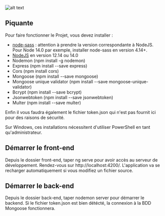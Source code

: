 ![alt text](https://i.imgur.com/2EHGBkY.png)

## Piquante

Pour faire fonctionner le Projet, vous devez installer :

- [node-sass](https://www.npmjs.com/package/node-sass) : attention à prendre la version correspondante à NodeJS. Pour Node 14.0 par exemple, installer node-sass en version 4.14+.
- [NodeJS](https://nodejs.org/en/download/) en version 12.14 ou 14.0 
- Nodemon (npm install -g nodemon)
- Express (npm install --save express)
- Cors (npm install cors)
- Mongoose (npm install --save mongoose)
- Mongoose unique validator (npm install --save mongoose-unique-validator)
- Bcrypt (npm install --save bcrypt)
- Jsonwebtoken (npm install --save jsonwebtoken)
- Multer (npm install --save multer)

Enfin il vous faudra également le fichier token.json qui n'est pas fournit ici pour des raisons de sécurité.


Sur Windows, ces installations nécessitent d'utiliser PowerShell en tant qu'administrateur.

## Démarrer le front-end

Depuis le dossier front-end, taper ng serve pour avoir accès au serveur de développement. Rendez-vous sur http://localhost:4200/. L'application va se recharger automatiquement si vous modifiez un fichier source.

## Démarrer le back-end
Depuis le dossier back-end, taper nodemon server pour démarrer le backend. Si le fichier token.json est bien détécté, la connexion à la BDD  Mongoose fonctionnera.

